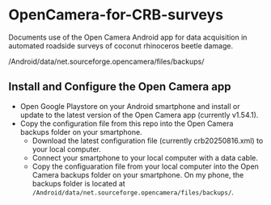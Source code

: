 # OpenCamera-for-CRB-surveys
Documents use of the Open Camera Android app for data acquisition in automated roadside surveys of coconut rhinoceros beetle damage.

/Android/data/net.sourceforge.opencamera/files/backups/
## Install and Configure the Open Camera app
* Open Google Playstore on your Android smartphone and install or update to the latest version of the Open Camera app (currently v1.54.1).
* Copy the configuration file from this repo into the Open Camera backups folder on your smartphone.
  * Download the latest configuration file (currently crb20250816.xml) to your local computer.
  * Connect your smartphone to your local computer with a data cable.
  * Copy the configuaration file from your local computer into the Open Camera backups folder on your smartphone. On my phone, the backups folder is located at ```/Android/data/net.sourceforge.opencamera/files/backups/```.

